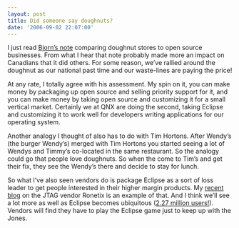 ```yaml
---
layout: post
title: Did someone say doughnuts?
date: '2006-09-02 22:07:00'
---
```



I just read [Bjorn’s note](http://eclipse-projects.blogspot.com/2006/09/open-source-business-models-as-taught.html) comparing doughnut stores to open source businesses. From what I hear that note probably made more an impact on Canadians that it did others. For some reason, we’ve rallied around the doughnut as our national past time and our waste-lines are paying the price!

At any rate, I totally agree with his assessment. My spin on it, you can make money by packaging up open source and selling priority support for it, and you can make money by taking open source and customizing it for a small vertical market. Certainly we at QNX are doing the second, taking Eclipse and customizing it to work well for developers writing applications for our operating system.

Another analogy I thought of also has to do with Tim Hortons. After Wendy’s (the burger Wendy’s) merged with Tim Hortons you started seeing a lot of Wendys and Timmy’s co-located in the same restaurant. So the analogy could go that people love doughnuts. So when the come to Tim’s and get their fix, they see the Wendy’s there and decide to stay for lunch.

So what I’ve also seen vendors do is package Eclipse as a sort of loss leader to get people interested in their higher margin products. My [recent blog](http://cdtdoug.blogspot.com/2006/09/cdt-everywhere.html) on the JTAG vendor Ronetix is an example of that. And I think we’ll see a lot more as well as Eclipse becomes ubiquitous ([2.27 million users!](http://ianskerrett.blogspot.com/2006/09/227-million.html)). Vendors will find they have to play the Eclipse game just to keep up with the Jones.


